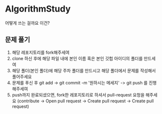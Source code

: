 
# AlgorithmStudy
어떻게 쓰는 걸까요 이건?

## 문제 풀기 

1. 해당 레포지토리를 fork해주세여
2. clone 하신 후에 해당 파일 내에 본인 이름 혹은 본인 깃헙 아이디의 폴더를 만드세여
3. 해당 폴더(본인 폴더)에 해당 주차 폴더를 만드시고 해당 폴더에서 문제를 작성해서 풀어주세요
4. 문제를 푸신 후 git add  -> git commit -m '원하시는 메세지' -> git push 를 진행해주세여
5. push까지 완료되셨으면, fork한 레포지토리로 하셔서 pull-request 요청을 해주세요
(contribute -> Open pull request -> Create pull request -> Create pull request)
